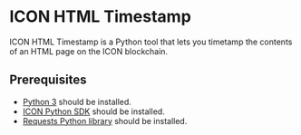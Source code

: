 # ICON HTML Timestamp
ICON HTML Timestamp is a Python tool that lets you timetamp the contents of an HTML page on the ICON blockchain.

## Prerequisites
* [Python 3](https://www.python.org/downloads/) should be installed.
* [ICON Python SDK](https://github.com/icon-project/icon-sdk-python) should be installed.
* [Requests Python library](https://2.python-requests.org/en/master/) should be installed.
